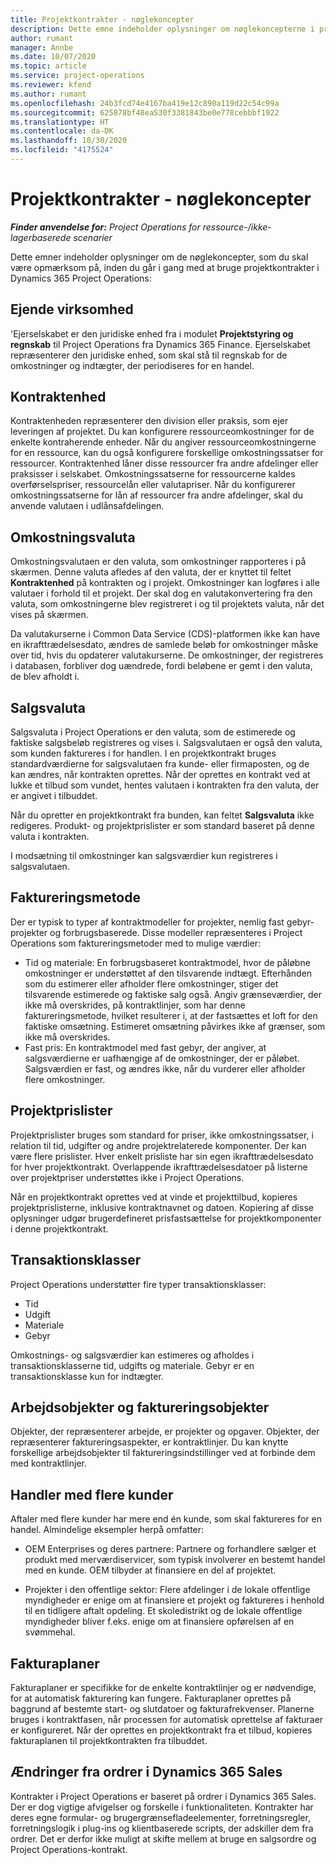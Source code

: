 ```yaml
---
title: Projektkontrakter - nøglekoncepter
description: Dette emne indeholder oplysninger om nøglekoncepterne i projektkontrakter i Project Operations.
author: rumant
manager: Annbe
ms.date: 10/07/2020
ms.topic: article
ms.service: project-operations
ms.reviewer: kfend
ms.author: rumant
ms.openlocfilehash: 24b3fcd74e4167ba419e12c890a119d22c54c99a
ms.sourcegitcommit: 625878bf48ea530f3381843be0e778cebbbf1922
ms.translationtype: HT
ms.contentlocale: da-DK
ms.lasthandoff: 10/30/2020
ms.locfileid: "4175524"
---
```

# <a name="project-contracts---key-concepts"></a>Projektkontrakter - nøglekoncepter

_**Finder anvendelse for:** Project Operations for ressource-/ikke-lagerbaserede scenarier_

Dette emner indeholder oplysninger om de nøglekoncepter, som du skal være opmærksom på, inden du går i gang med at bruge projektkontrakter i Dynamics 365 Project Operations:

## <a name="owning-company"></a>Ejende virksomhed

'Ejerselskabet er den juridiske enhed fra i modulet **Projektstyring og regnskab** til Project Operations fra Dynamics 365 Finance. Ejerselskabet repræsenterer den juridiske enhed, som skal stå til regnskab for de omkostninger og indtægter, der periodiseres for en handel.

## <a name="contracting-unit"></a>Kontraktenhed

Kontraktenheden repræsenterer den division eller praksis, som ejer leveringen af projektet. Du kan konfigurere ressourceomkostninger for de enkelte kontraherende enheder. Når du angiver ressourceomkostningerne for en ressource, kan du også konfigurere forskellige omkostningssatser for ressourcer. Kontraktenhed låner disse ressourcer fra andre afdelinger eller praksisser i selskabet. Omkostningssatserne for ressourcerne kaldes overførselspriser, ressourcelån eller valutapriser. Når du konfigurerer omkostningssatserne for lån af ressourcer fra andre afdelinger, skal du anvende valutaen i udlånsafdelingen.

## <a name="cost-currency"></a>Omkostningsvaluta

Omkostningsvalutaen er den valuta, som omkostninger rapporteres i på skærmen. Denne valuta afledes af den valuta, der er knyttet til feltet **Kontraktenhed** på kontrakten og i projekt. Omkostninger kan logføres i alle valutaer i forhold til et projekt. Der skal dog en valutakonvertering fra den valuta, som omkostningerne blev registreret i og til projektets valuta, når det vises på skærmen.

Da valutakurserne i Common Data Service (CDS)-platformen ikke kan have en ikrafttrædelsesdato, ændres de samlede beløb for omkostninger måske over tid, hvis du opdaterer valutakurserne. De omkostninger, der registreres i databasen, forbliver dog uændrede, fordi beløbene er gemt i den valuta, de blev afholdt i.

## <a name="sales-currency"></a>Salgsvaluta

Salgsvaluta i Project Operations er den valuta, som de estimerede og faktiske salgsbeløb registreres og vises i. Salgsvalutaen er også den valuta, som kunden faktureres i for handlen. I en projektkontrakt bruges standardværdierne for salgsvalutaen fra kunde- eller firmaposten, og de kan ændres, når kontrakten oprettes. Når der oprettes en kontrakt ved at lukke et tilbud som vundet, hentes valutaen i kontrakten fra den valuta, der er angivet i tilbuddet.

Når du opretter en projektkontrakt fra bunden, kan feltet **Salgsvaluta** ikke redigeres. Produkt- og projektprislister er som standard baseret på denne valuta i kontrakten.

I modsætning til omkostninger kan salgsværdier kun registreres i salgsvalutaen.

## <a name="billing-method"></a>Faktureringsmetode

Der er typisk to typer af kontraktmodeller for projekter, nemlig fast gebyr-projekter og forbrugsbaserede. Disse modeller repræsenteres i Project Operations som faktureringsmetoder med to mulige værdier:

- Tid og materiale: En forbrugsbaseret kontraktmodel, hvor de påløbne omkostninger er understøttet af den tilsvarende indtægt. Efterhånden som du estimerer eller afholder flere omkostninger, stiger det tilsvarende estimerede og faktiske salg også. Angiv grænseværdier, der ikke må overskrides, på kontraktlinjer, som har denne faktureringsmetode, hvilket resulterer i, at der fastsættes et loft for den faktiske omsætning. Estimeret omsætning påvirkes ikke af grænser, som ikke må overskrides.
- Fast pris: En kontraktmodel med fast gebyr, der angiver, at salgsværdierne er uafhængige af de omkostninger, der er påløbet. Salgsværdien er fast, og ændres ikke, når du vurderer eller afholder flere omkostninger.

## <a name="project-price-lists"></a>Projektprislister

Projektprislister bruges som standard for priser, ikke omkostningssatser, i relation til tid, udgifter og andre projektrelaterede komponenter. Der kan være flere prislister. Hver enkelt prisliste har sin egen ikrafttrædelsesdato for hver projektkontrakt. Overlappende ikrafttrædelsesdatoer på listerne over projektpriser understøttes ikke i Project Operations.

Når en projektkontrakt oprettes ved at vinde et projekttilbud, kopieres projektprislisterne, inklusive kontraktnavnet og datoen. Kopiering af disse oplysninger udgør brugerdefineret prisfastsættelse for projektkomponenter i denne projektkontrakt.

## <a name="transaction-classes"></a>Transaktionsklasser

Project Operations understøtter fire typer transaktionsklasser:

- Tid
- Udgift
- Materiale
- Gebyr

Omkostnings- og salgsværdier kan estimeres og afholdes i transaktionsklasserne tid, udgifts og materiale. Gebyr er en transaktionsklasse kun for indtægter.

## <a name="work-entities-and-billing-entities"></a>Arbejdsobjekter og faktureringsobjekter

Objekter, der repræsenterer arbejde, er projekter og opgaver. Objekter, der repræsenterer faktureringsaspekter, er kontraktlinjer. Du kan knytte forskellige arbejdsobjekter til faktureringsindstillinger ved at forbinde dem med kontraktlinjer.

## <a name="multi-customer-deals"></a>Handler med flere kunder

Aftaler med flere kunder har mere end én kunde, som skal faktureres for en handel. Almindelige eksempler herpå omfatter:

- OEM Enterprises og deres partnere: Partnere og forhandlere sælger et produkt med merværdiservicer, som typisk involverer en bestemt handel med en kunde. OEM tilbyder at finansiere en del af projektet. 

- Projekter i den offentlige sektor: Flere afdelinger i de lokale offentlige myndigheder er enige om at finansiere et projekt og faktureres i henhold til en tidligere aftalt opdeling. Et skoledistrikt og de lokale offentlige myndigheder bliver f.eks. enige om at finansiere opførelsen af en svømmehal.

## <a name="invoice-schedules"></a>Fakturaplaner

Fakturaplaner er specifikke for de enkelte kontraktlinjer og er nødvendige, for at automatisk fakturering kan fungere. Fakturaplaner oprettes på baggrund af bestemte start- og slutdatoer og fakturafrekvenser. Planerne bruges i kontraktfasen, når processen for automatisk oprettelse af fakturaer er konfigureret. Når der oprettes en projektkontrakt fra et tilbud, kopieres fakturaplanen til projektkontrakten fra tilbuddet.

## <a name="changes-from-dynamics-365-sales-orders"></a>Ændringer fra ordrer i Dynamics 365 Sales

Kontrakter i Project Operations er baseret på ordrer i Dynamics 365 Sales. Der er dog vigtige afvigelser og forskelle i funktionaliteten. Kontrakter har deres egne formular- og brugergrænsefladeelementer, forretningsregler, forretningslogik i plug-ins og klientbaserede scripts, der adskiller dem fra ordrer. Det er derfor ikke muligt at skifte mellem at bruge en salgsordre og Project Operations-kontrakt.
